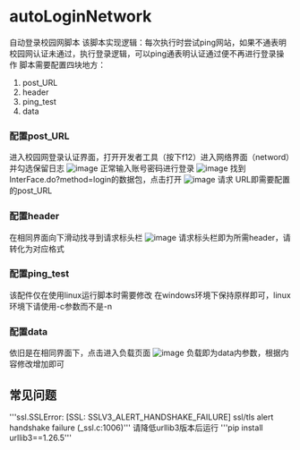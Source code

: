 # autoLoginNetwork
自动登录校园网脚本
该脚本实现逻辑：每次执行时尝试ping网站，如果不通表明校园网认证未通过，执行登录逻辑，可以ping通表明认证通过便不再进行登录操作
脚本需要配置四块地方：
1. post_URL
2. header
3. ping_test
4. data
### 配置post_URL
进入校园网登录认证界面，打开开发者工具（按下f12）进入网络界面（netword）并勾选保留日志
![image](https://github.com/user-attachments/assets/874c2d4b-36d6-4c8d-afe0-d153415764e3)
正常输入账号密码进行登录
![image](https://github.com/user-attachments/assets/3749ab7d-d70b-48b2-840b-d4689fc63438)
找到InterFace.do?method=login的数据包，点击打开
![image](https://github.com/user-attachments/assets/a70fc959-230d-4e5e-b296-f868556d6b16)
请求 URL即需要配置的post_URL
### 配置header
在相同界面向下滑动找寻到请求标头栏
![image](https://github.com/user-attachments/assets/bfdab32a-3def-4bed-bc64-f338c35d52d5)
请求标头栏即为所需header，请转化为对应格式
### 配置ping_test
该配件仅在使用linux运行脚本时需要修改
在windows环境下保持原样即可，linux环境下请使用-c参数而不是-n
### 配置data
依旧是在相同界面下，点击进入负载页面
![image](https://github.com/user-attachments/assets/ebb2c4f8-30cf-485e-b802-8eef7fae62b2)
负载即为data内参数，根据内容修改增加即可

## 常见问题
'''ssl.SSLError: [SSL: SSLV3_ALERT_HANDSHAKE_FAILURE] ssl/tls alert handshake failure (_ssl.c:1006)'''
请降低urllib3版本后运行
'''pip install urllib3==1.26.5'''

